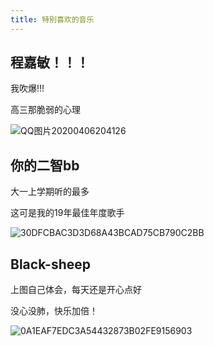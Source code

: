 ```yaml
---
title: 特别喜欢的音乐
---
```



## 程嘉敏！！！

我吹爆!!!

高三那脆弱的心理

![QQ图片20200406204126](https://raw.githubusercontent.com/fengwei2002/Pictures_02/master/img/QQ%E5%9B%BE%E7%89%8720200406204126.jpg)

## 你的二智bb

大一上学期听的最多

这可是我的19年最佳年度歌手

![30DFCBAC3D3D68A43BCAD75CB790C2BB](https://raw.githubusercontent.com/fengwei2002/Pictures_02/master/img/30DFCBAC3D3D68A43BCAD75CB790C2BB.jpg)

## Black-sheep

上图自己体会，每天还是开心点好

没心没肺，快乐加倍！

![0A1EAF7EDC3A54432873B02FE9156903](https://raw.githubusercontent.com/fengwei2002/Pictures_02/master/img/0A1EAF7EDC3A54432873B02FE9156903.jpg)
